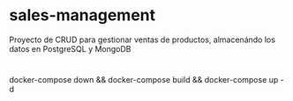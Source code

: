 # sales-management
Proyecto de CRUD para gestionar ventas de productos, almacenándo los datos en PostgreSQL y MongoDB

#
docker-compose down && docker-compose build && docker-compose up -d

